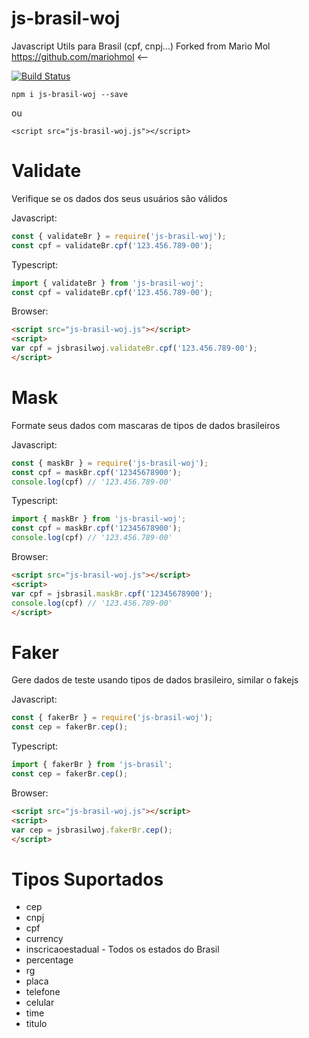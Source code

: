 # js-brasil-woj

Javascript Utils para Brasil (cpf, cnpj...)
Forked from Mario Mol https://github.com/mariohmol <--


[![Build Status](https://travis-ci.org/mariohmol/js-brasil.svg?branch=master)](https://travis-ci.org/mariohmol/js-brasil)


`npm i js-brasil-woj --save` 

 ou 

`<script src="js-brasil-woj.js"></script>`

# Validate

Verifique se os dados dos seus usuários são válidos

Javascript:
```js
const { validateBr } = require('js-brasil-woj');
const cpf = validateBr.cpf('123.456.789-00');
```

Typescript:
```ts
import { validateBr } from 'js-brasil-woj';
const cpf = validateBr.cpf('123.456.789-00');
```

Browser:
```html
<script src="js-brasil-woj.js"></script>
<script>
var cpf = jsbrasilwoj.validateBr.cpf('123.456.789-00');
</script>  
```


# Mask 

Formate seus dados com mascaras de tipos de dados brasileiros

Javascript:
```js
const { maskBr } = require('js-brasil-woj');
const cpf = maskBr.cpf('12345678900'); 
console.log(cpf) // '123.456.789-00'
```

Typescript:
```ts
import { maskBr } from 'js-brasil-woj';
const cpf = maskBr.cpf('12345678900'); 
console.log(cpf) // '123.456.789-00'
```

Browser:
```html
<script src="js-brasil-woj.js"></script>
<script>
var cpf = jsbrasil.maskBr.cpf('12345678900'); 
console.log(cpf) // '123.456.789-00'
</script>  
```




# Faker

Gere dados de teste usando tipos de dados brasileiro, similar o fakejs

Javascript:
```js
const { fakerBr } = require('js-brasil-woj');
const cep = fakerBr.cep();
```

Typescript:
```ts
import { fakerBr } from 'js-brasil';
const cep = fakerBr.cep();
```

Browser:
```html
<script src="js-brasil-woj.js"></script>
<script>
var cep = jsbrasilwoj.fakerBr.cep();
</script>  
```

# Tipos Suportados

* cep
* cnpj
* cpf
* currency
* inscricaoestadual - Todos os estados do Brasil
* percentage
* rg
* placa
* telefone
* celular
* time
* titulo


